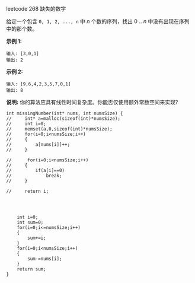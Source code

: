 leetcode 268 缺失的数字

给定一个包含 `0, 1, 2, ..., n` 中 *n* 个数的序列，找出 0 .. *n* 中没有出现在序列中的那个数。

**示例 1:**

```
输入: [3,0,1]
输出: 2

```

**示例 2:**

```
输入: [9,6,4,2,3,5,7,0,1]
输出: 8

```

**说明:**
你的算法应具有线性时间复杂度。你能否仅使用额外常数空间来实现?

```
int missingNumber(int* nums, int numsSize) {
//     int* a=malloc(sizeof(int)*numsSize);
//     int i=0;
//     memset(a,0,sizeof(int)*numsSize);
//     for(i=0;i<numsSize;i++)
//     {
//         a[nums[i]]++;
//     }

//      for(i=0;i<numsSize;i++)
//     {
//         if(a[i]==0)
//             break;
//     }
    
//     return i;
    
 
    
    
    int i=0;
    int sum=0;
    for(i=0;i<=numsSize;i++)
    {
        sum+=i;
    }
    for(i=0;i<numsSize;i++)
    {
        sum-=nums[i];
    }
    return sum;
}
```

